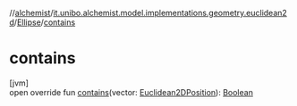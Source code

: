 //[alchemist](../../../index.md)/[it.unibo.alchemist.model.implementations.geometry.euclidean2d](../index.md)/[Ellipse](index.md)/[contains](contains.md)

# contains

[jvm]\
open override fun [contains](contains.md)(vector: [Euclidean2DPosition](../../it.unibo.alchemist.model.implementations.positions/-euclidean2-d-position/index.md)): [Boolean](https://kotlinlang.org/api/latest/jvm/stdlib/kotlin/-boolean/index.html)
